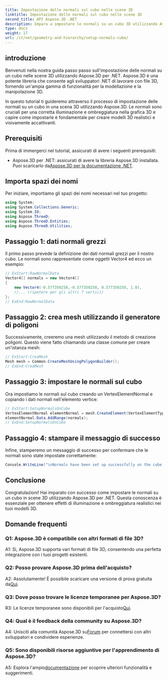 ```yaml
---
title: Impostazione delle normali sul cubo nelle scene 3D
linktitle: Impostazione delle normali sul cubo nelle scene 3D
second_title: API Aspose.3D .NET
description: Impara a impostare le normali su un cubo 3D utilizzando Aspose.3D per .NET. Migliora le tue capacità di modellazione 3D con questa guida passo passo.
type: docs
weight: 17
url: /it/net/geometry-and-hierarchy/setup-normals-cube/
---
```

## introduzione

Benvenuti nella nostra guida passo passo sull'impostazione delle normali su un cubo nelle scene 3D utilizzando Aspose.3D per .NET. Aspose.3D è una potente libreria che consente agli sviluppatori .NET di lavorare con file 3D, fornendo un'ampia gamma di funzionalità per la modellazione e la manipolazione 3D.

In questo tutorial ti guideremo attraverso il processo di impostazione delle normali su un cubo in una scena 3D utilizzando Aspose.3D. Le normali sono cruciali per una corretta illuminazione e ombreggiatura nella grafica 3D e capire come impostarle è fondamentale per creare modelli 3D realistici e visivamente accattivanti.

## Prerequisiti

Prima di immergerci nel tutorial, assicurati di avere i seguenti prerequisiti:

-  Aspose.3D per .NET: assicurati di avere la libreria Aspose.3D installata. Puoi scaricarlo da[Aspose.3D per la documentazione .NET](https://reference.aspose.com/3d/net/).

## Importa spazi dei nomi

Per iniziare, importiamo gli spazi dei nomi necessari nel tuo progetto:

```csharp
using System;
using System.Collections.Generic;
using System.IO;
using Aspose.ThreeD;
using Aspose.ThreeD.Entities;
using Aspose.ThreeD.Utilities;
```

## Passaggio 1: dati normali grezzi

Il primo passo prevede la definizione dei dati normali grezzi per il nostro cubo. Le normali sono rappresentate come oggetti Vector4 ed ecco un esempio:

```csharp
// ExStart:RawNormalData
Vector4[] normals = new Vector4[]
{
    new Vector4(-0.577350258,-0.577350258, 0.577350258, 1.0),
    //... (ripetere per gli altri 7 vertici)
};
// ExEnd:RawNormalData
```

## Passaggio 2: crea mesh utilizzando il generatore di poligoni

Successivamente, creeremo una mesh utilizzando il metodo di creazione poligoni. Questo viene fatto chiamando una classe comune per creare un'istanza mesh:

```csharp
// ExStart:CreaMesh
Mesh mesh = Common.CreateMeshUsingPolygonBuilder();
// ExEnd:CreaMesh
```

## Passaggio 3: impostare le normali sul cubo

Ora impostiamo le normali sul cubo creando un VertexElementNormal e copiando i dati normali nell'elemento vertice:

```csharp
// ExStart:SetupNormalsOnCube
VertexElementNormal elementNormal = mesh.CreateElement(VertexElementType.Normal, MappingMode.ControlPoint, ReferenceMode.Direct) as VertexElementNormal;
elementNormal.Data.AddRange(normals);
// ExEnd:SetupNormalsOnCube
```

## Passaggio 4: stampare il messaggio di successo

Infine, stamperemo un messaggio di successo per confermare che le normali sono state impostate correttamente:

```csharp
Console.WriteLine("\nNormals have been set up successfully on the cube.");
```

## Conclusione

Congratulazioni! Hai imparato con successo come impostare le normali su un cubo in scene 3D utilizzando Aspose.3D per .NET. Questa conoscenza è essenziale per ottenere effetti di illuminazione e ombreggiatura realistici nei tuoi modelli 3D.

## Domande frequenti

### Q1: Aspose.3D è compatibile con altri formati di file 3D?

A1: Sì, Aspose.3D supporta vari formati di file 3D, consentendo una perfetta integrazione con i tuoi progetti esistenti.

### Q2: Posso provare Aspose.3D prima dell'acquisto?

A2: Assolutamente! È possibile scaricare una versione di prova gratuita da[Qui](https://releases.aspose.com/).

### Q3: Dove posso trovare le licenze temporanee per Aspose.3D?

 R3: Le licenze temporanee sono disponibili per l'acquisto[Qui](https://purchase.aspose.com/temporary-license/).

### Q4: Qual è il feedback della community su Aspose.3D?

 A4: Unisciti alla comunità Aspose.3D su[Forum](https://forum.aspose.com/c/3d/18) per connettersi con altri sviluppatori e condividere esperienze.

### Q5: Sono disponibili risorse aggiuntive per l'apprendimento di Aspose.3D?

 A5: Esplora l'ampio[documentazione](https://reference.aspose.com/3d/net/) per scoprire ulteriori funzionalità e suggerimenti.